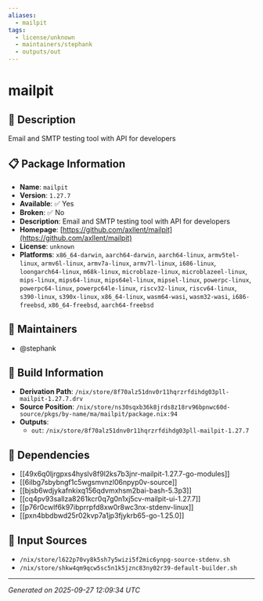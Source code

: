 ```yaml
---
aliases:
  - mailpit
tags:
  - license/unknown
  - maintainers/stephank
  - outputs/out
---
```


# mailpit

## 📝 Description

Email and SMTP testing tool with API for developers

## 📋 Package Information

- **Name**: `mailpit`
- **Version**: `1.27.7`
- **Available**: ✅ Yes
- **Broken**: ✅ No
- **Description**: Email and SMTP testing tool with API for developers
- **Homepage**: [https://github.com/axllent/mailpit](https://github.com/axllent/mailpit)
- **License**: `unknown`
- **Platforms**: `x86_64-darwin`, `aarch64-darwin`, `aarch64-linux`, `armv5tel-linux`, `armv6l-linux`, `armv7a-linux`, `armv7l-linux`, `i686-linux`, `loongarch64-linux`, `m68k-linux`, `microblaze-linux`, `microblazeel-linux`, `mips-linux`, `mips64-linux`, `mips64el-linux`, `mipsel-linux`, `powerpc-linux`, `powerpc64-linux`, `powerpc64le-linux`, `riscv32-linux`, `riscv64-linux`, `s390-linux`, `s390x-linux`, `x86_64-linux`, `wasm64-wasi`, `wasm32-wasi`, `i686-freebsd`, `x86_64-freebsd`, `aarch64-freebsd`
## 👥 Maintainers

- @stephank


## 🔧 Build Information

- **Derivation Path**: `/nix/store/8f70alz51dnv0r11hqrzrfdihdg03pll-mailpit-1.27.7.drv`
- **Source Position**: `/nix/store/ns30sqxb36k8jrds8z18rv96bpnwc60d-source/pkgs/by-name/ma/mailpit/package.nix:94`
- **Outputs**:
  - `out`:  `/nix/store/8f70alz51dnv0r11hqrzrfdihdg03pll-mailpit-1.27.7`

## 🔗 Dependencies

- [[49x6q0ljrgpxs4hyslv8f9l2ks7b3jnr-mailpit-1.27.7-go-modules]]
- [[6ilbg7sbybngf1c5wgsmvnzl06npyp0v-source]]
- [[bjsb6wdjykafnkixq156qdvmxhsm2bai-bash-5.3p3]]
- [[cq4pv93sallza8261kcr0q7g0n1xj5cv-mailpit-ui-1.27.7]]
- [[p76r0cwlf6k97ibprrpfd8xw0r8wc3nx-stdenv-linux]]
- [[pxn4bbdbwd25r02kvp7a1jp3fjykrb65-go-1.25.0]]

## 📁 Input Sources

- `/nix/store/l622p70vy8k5sh7y5wizi5f2mic6ynpg-source-stdenv.sh`
- `/nix/store/shkw4qm9qcw5sc5n1k5jznc83ny02r39-default-builder.sh`

---
*Generated on 2025-09-27 12:09:34 UTC*
